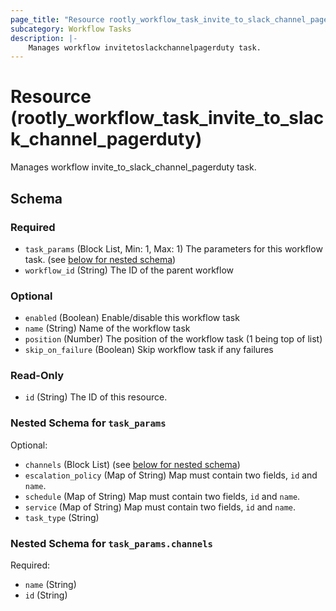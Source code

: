 ```yaml
---
page_title: "Resource rootly_workflow_task_invite_to_slack_channel_pagerduty - terraform-provider-rootly"
subcategory: Workflow Tasks
description: |-
    Manages workflow invitetoslackchannelpagerduty task.
---
```


# Resource (rootly_workflow_task_invite_to_slack_channel_pagerduty)

Manages workflow invite_to_slack_channel_pagerduty task.



<!-- schema generated by tfplugindocs -->
## Schema

### Required

- `task_params` (Block List, Min: 1, Max: 1) The parameters for this workflow task. (see [below for nested schema](#nestedblock--task_params))
- `workflow_id` (String) The ID of the parent workflow

### Optional

- `enabled` (Boolean) Enable/disable this workflow task
- `name` (String) Name of the workflow task
- `position` (Number) The position of the workflow task (1 being top of list)
- `skip_on_failure` (Boolean) Skip workflow task if any failures

### Read-Only

- `id` (String) The ID of this resource.

<a id="nestedblock--task_params"></a>
### Nested Schema for `task_params`

Optional:

- `channels` (Block List) (see [below for nested schema](#nestedblock--task_params--channels))
- `escalation_policy` (Map of String) Map must contain two fields, `id` and `name`.
- `schedule` (Map of String) Map must contain two fields, `id` and `name`.
- `service` (Map of String) Map must contain two fields, `id` and `name`.
- `task_type` (String)

<a id="nestedblock--task_params--channels"></a>
### Nested Schema for `task_params.channels`

Required:

- `name` (String)
- `id` (String)
